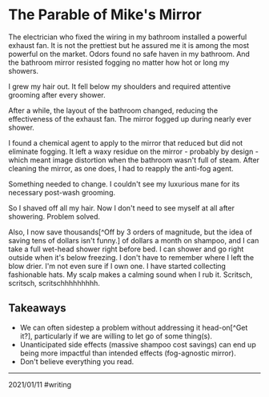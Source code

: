 # The Parable of Mike's Mirror

The electrician who fixed the wiring in my bathroom installed a powerful exhaust fan. It is not the prettiest but he assured me it is among the most powerful on the market. Odors found no safe haven in my bathroom. And the bathroom mirror resisted fogging no matter how hot or long my showers.

I grew my hair out. It fell below my shoulders and required attentive grooming after every shower.

After a while, the layout of the bathroom changed, reducing the effectiveness of the exhaust fan. The mirror fogged up during nearly ever shower. 

I found a chemical agent to apply to the mirror that reduced  but did not eliminate fogging. It left a waxy residue on the mirror - probably by design - which meant image distortion when the bathroom wasn't full of steam. After cleaning the mirror, as one does, I had to reapply the anti-fog agent.

Something needed to change. I couldn't see my luxurious mane for its necessary post-wash grooming.

So I shaved off all my hair. Now I don't need to see myself at all after showering. Problem solved. 

Also, I now save thousands[^Off by 3 orders of magnitude, but the idea of saving tens of dollars isn't funny.] of dollars a month on shampoo, and I can take a full wet-head shower right before bed. I can shower and go right outside when it's below freezing. I don't have to remember where I left the blow drier. I'm not even sure if I own one. I have started collecting fashionable hats. My scalp makes a calming sound when I rub  it. Scritsch, scritsch, scritschhhhhhhhh.

## Takeaways

- We can often sidestep a problem without addressing it head-on[^Get it?], particularly if we are willing to let go of some thing(s).
- Unanticipated side effects (massive shampoo cost savings) can end up being more impactful than intended effects (fog-agnostic mirror).
- Don't believe everything you read.

---

2021/01/11
#writing